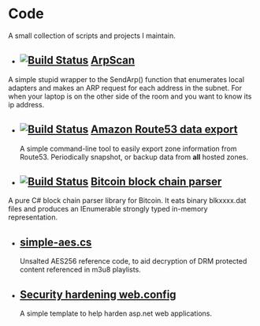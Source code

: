 # Code

A small collection of scripts and projects I maintain.

* ## [![Build Status](https://ci.appveyor.com/api/projects/status/github/Pingfu/arpscan?branch=master&svg=true)](https://ci.appveyor.com/project/Pingfu/arpscan) [ArpScan](https://github.com/pingfu/arpscan)
 A simple stupid wrapper to the SendArp() function that enumerates local adapters and makes an ARP request for each address in the subnet. For when your laptop is on the other side of the room and you want to know its ip address.
 
* ## [![Build Status](https://ci.appveyor.com/api/projects/status/github/Pingfu/r53export?branch=master&svg=true)](https://ci.appveyor.com/project/Pingfu/r53export) [Amazon Route53 data export](https://github.com/pingfu/r53export/)
  A simple command-line tool to easily export zone information from Route53. Periodically snapshot, or backup data from <strong>all</strong> hosted zones.

* ## [![Build Status](https://ci.appveyor.com/api/projects/status/github/Pingfu/blockchainsharp?branch=master&svg=true)](https://ci.appveyor.com/project/Pingfu/blockchainsharp) [Bitcoin block chain parser](https://github.com/pingfu/blockchainsharp)
 A pure C# block chain parser library for Bitcoin. It eats binary blkxxxx.dat files and produces an IEnumerable strongly typed in-memory representation.
 
* ## [simple-aes.cs](https://gist.github.com/marcbarry/96470e5424bfa2ffd193)
  Unsalted AES256 reference code, to aid decryption of DRM protected content referenced in m3u8 playlists.

* ## [Security hardening web.config](https://gist.github.com/marcbarry/47644b4a43fbfb63ef54)
  A simple template to help harden asp.net web applications.
